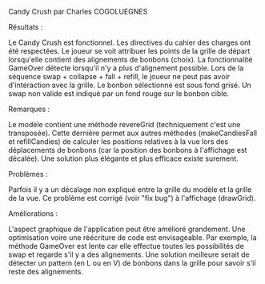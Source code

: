 Candy Crush par Charles COGOLUEGNES


Résultats :

Le Candy Crush est fonctionnel. Les directives du cahier des charges ont été respectées.
Le joueur se voit attribuer les points de la grille de départ lorsqu'elle contient des alignements de bonbons (choix).
La fonctionnalité GameOver détecte lorsqu'il n'y a plus d'alignement possible.
Lors de la séquence swap + collapse + fall + refill, le joueur ne peut pas avoir d'intéraction avec la grille.
Le bonbon sélectionné est sous fond grisé.
Un swap non valide est indiqué par un fond rouge sur le bonbon cible.


Remarques :

Le modèle contient une méthode revereGrid (techniquement c'est une transposée).
Cette dernière permet aux autres méthodes (makeCandiesFall et refillCandies) de calculer les positions relatives à la vue lors des déplacements de bonbons (car la position des bonbons à l'affichage est décalée).
Une solution plus élégante et plus efficace existe surement.


Problèmes :

Parfois il y a un décalage non expliqué entre la grille du modèle et la grille de la vue.
Ce problème est corrigé (voir "fix bug") à l'affichage (drawGrid).

Améliorations :

L'aspect graphique de l'application peut être amélioré grandement.
Une optimisation voire une réécriture de code est envisageable.
Par exemple, la méthode GameOver est lente car elle effectue toutes les possibilités de swap et regarde s'il y a des alignements.
Une solution meilleure serait de détecter un pattern (en L ou en V) de bonbons dans la grille pour savoir s'il reste des alignements.
